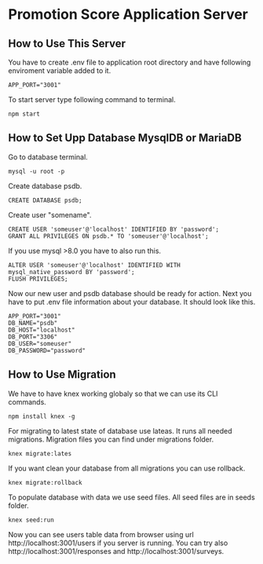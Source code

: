 # Promotion Score Application Server

## How to Use This Server

You have to create .env file to application root directory and have following enviroment variable added to it.

```
APP_PORT="3001"
```

To start server type following command to terminal.

```
npm start
```

## How to Set Upp Database MysqlDB or MariaDB

Go to database terminal.

```
mysql -u root -p
```

Create database psdb.

```
CREATE DATABASE psdb;
```

Create user "somename".

```
CREATE USER 'someuser'@'localhost' IDENTIFIED BY 'password';
GRANT ALL PRIVILEGES ON psdb.* TO 'someuser'@'localhost';
```

If you use mysql >8.0 you have to also run this.

```
ALTER USER 'someuser'@'localhost' IDENTIFIED WITH mysql_native_password BY 'password';
FLUSH PRIVILEGES;
```

Now our new user and psdb database should be ready for action. Next you have to put .env file information about your database. It should look like this.

```
APP_PORT="3001"
DB_NAME="psdb"
DB_HOST="localhost"
DB_PORT="3306"
DB_USER="someuser"
DB_PASSWORD="password"
```

## How to Use Migration

We have to have knex working globaly so that we can use its CLI commands.

```
npm install knex -g
```

For migrating to latest state of database use lateas. It runs all needed migrations. Migration files you can find under migrations folder.

```
knex migrate:lates
```

If you want clean your database from all migrations you can use rollback.

```
knex migrate:rollback
```

To populate database with data we use seed files. All seed files are in seeds folder.

```
knex seed:run
```

Now you can see users table data from browser using url http://localhost:3001/users if you server is running. You can try also http://localhost:3001/responses and http://localhost:3001/surveys.
